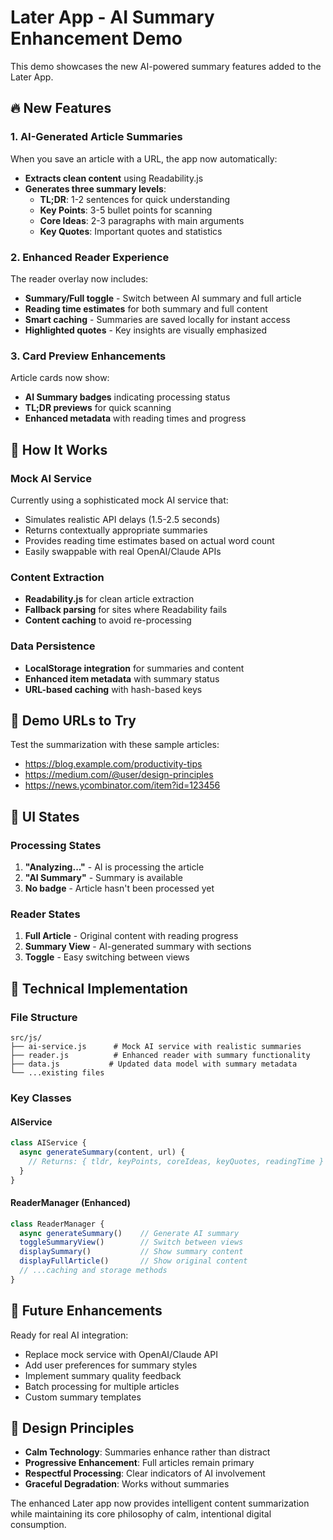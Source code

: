 # Later App - AI Summary Enhancement Demo

This demo showcases the new AI-powered summary features added to the Later App.

## 🔥 New Features

### 1. AI-Generated Article Summaries
When you save an article with a URL, the app now automatically:
- **Extracts clean content** using Readability.js
- **Generates three summary levels**:
  - **TL;DR**: 1-2 sentences for quick understanding
  - **Key Points**: 3-5 bullet points for scanning
  - **Core Ideas**: 2-3 paragraphs with main arguments
  - **Key Quotes**: Important quotes and statistics

### 2. Enhanced Reader Experience
The reader overlay now includes:
- **Summary/Full toggle** - Switch between AI summary and full article
- **Reading time estimates** for both summary and full content
- **Smart caching** - Summaries are saved locally for instant access
- **Highlighted quotes** - Key insights are visually emphasized

### 3. Card Preview Enhancements
Article cards now show:
- **AI Summary badges** indicating processing status
- **TL;DR previews** for quick scanning
- **Enhanced metadata** with reading times and progress

## 🎯 How It Works

### Mock AI Service
Currently using a sophisticated mock AI service that:
- Simulates realistic API delays (1.5-2.5 seconds)
- Returns contextually appropriate summaries
- Provides reading time estimates based on actual word count
- Easily swappable with real OpenAI/Claude APIs

### Content Extraction
- **Readability.js** for clean article extraction
- **Fallback parsing** for sites where Readability fails
- **Content caching** to avoid re-processing

### Data Persistence
- **LocalStorage integration** for summaries and content
- **Enhanced item metadata** with summary status
- **URL-based caching** with hash-based keys

## 🚀 Demo URLs to Try

Test the summarization with these sample articles:
- https://blog.example.com/productivity-tips
- https://medium.com/@user/design-principles
- https://news.ycombinator.com/item?id=123456

## 📱 UI States

### Processing States
1. **"Analyzing..."** - AI is processing the article
2. **"AI Summary"** - Summary is available
3. **No badge** - Article hasn't been processed yet

### Reader States
1. **Full Article** - Original content with reading progress
2. **Summary View** - AI-generated summary with sections
3. **Toggle** - Easy switching between views

## 🔧 Technical Implementation

### File Structure
```
src/js/
├── ai-service.js      # Mock AI service with realistic summaries
├── reader.js          # Enhanced reader with summary functionality
├── data.js           # Updated data model with summary metadata
└── ...existing files
```

### Key Classes

#### AIService
```javascript
class AIService {
  async generateSummary(content, url) {
    // Returns: { tldr, keyPoints, coreIdeas, keyQuotes, readingTime }
  }
}
```

#### ReaderManager (Enhanced)
```javascript
class ReaderManager {
  async generateSummary()    // Generate AI summary
  toggleSummaryView()        // Switch between views
  displaySummary()           // Show summary content
  displayFullArticle()       // Show original content
  // ...caching and storage methods
}
```

## 📝 Future Enhancements

Ready for real AI integration:
- Replace mock service with OpenAI/Claude API
- Add user preferences for summary styles
- Implement summary quality feedback
- Batch processing for multiple articles
- Custom summary templates

## 🎨 Design Principles

- **Calm Technology**: Summaries enhance rather than distract
- **Progressive Enhancement**: Full articles remain primary
- **Respectful Processing**: Clear indicators of AI involvement
- **Graceful Degradation**: Works without summaries

The enhanced Later app now provides intelligent content summarization while maintaining its core philosophy of calm, intentional digital consumption.